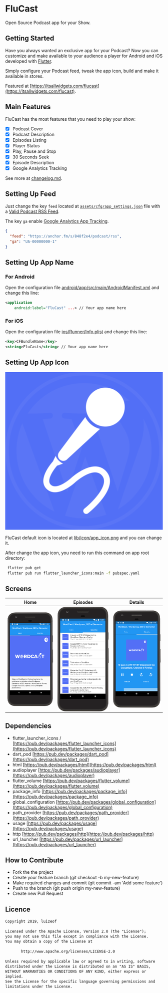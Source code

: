 # FluCast

Open Source Podcast app for your Show.

## Getting Started

Have you always wanted an exclusive app for your Podcast? Now you can customize and make available to your audience a player for Android and iOS developed with [Flutter](https://github.com/flutter/flutter).

Simply configure your Podcast feed, tweak the app icon, build and make it available in stores.

Featured at [https://itsallwidgets.com/flucast](https://itsallwidgets.com/flucast).

## Main Features

FluCast has the most features that you need to play your show:

- [x] Podcast Cover
- [x] Podcast Description
- [x] Episodes Listing
- [x] Player Status
- [x] Play, Pause and Stop
- [x] 30 Seconds Seek
- [x] Episode Description
- [x] Google Analytics Tracking

See more at [changelog.md](https://github.com/luizeof/flucast_app/blob/master/CHANGELOG.md).

## Setting Up Feed

Just change the key `feed` located at [`assets/cfg/app_settings.json`](https://github.com/luizeof/flucast_app/blob/master/assets/cfg/app_settings.json) file with a [Valid Podcast RSS Feed](https://developers.google.com/search/reference/podcast/rss-feed).

The key `ga` enable [Google Analytics App Tracking](https://support.google.com/analytics/answer/2587086).

```json
{
  "feed": "https://anchor.fm/s/848f2e4/podcast/rss",
  "ga": "UA-00000000-1"
}
```

## Setting Up App Name

### For Android

Open the configuration file [android/app/src/main/AndroidManifest.xml](https://github.com/luizeof/flucast_app/blob/master/android/app/src/main/AndroidManifest.xml) and change this line:

```xml
<application
    android:label="FluCast" ...> // Your app name here
```

### For iOS

Open the configuration file [ios/Runner/Info.plist](https://github.com/luizeof/flucast_app/blob/master/ios/Runner/Info.plist) and change this line:

```xml
<key>CFBundleName</key>
<string>FluCast</string> // Your app name here
```

## Setting Up App Icon

![Image of Yaktocat](lib/icon/app_icon.png)

FluCast default icon is located at [lib/icon/app_icon.png](https://github.com/luizeof/flucast_app/blob/master/lib/icon/app_icon.png) and you can change it.

After change the app icon, you need to run this command on app root directory:

```bash
 flutter pub get
 flutter pub run flutter_launcher_icons:main -f pubspec.yaml
```

## Screens
| Home                                   | Episodes                                   | Details                                   |
| -------------------------------------- | ------------------------------------------ | ----------------------------------------- |
| <img align="left" src="docs/home.png"> | <img align="left" src="docs/episodes.png"> | <img align="left" src="docs/details.png"> |

## Dependencies

- flutter_launcher_icons / [https://pub.dev/packages/flutter_launcher_icons](https://pub.dev/packages/flutter_launcher_icons)
- dart_pod  [https://pub.dev/packages/dart_pod](https://pub.dev/packages/dart_pod)
- html  [https://pub.dev/packages/html](https://pub.dev/packages/html)
- audioplayer  [https://pub.dev/packages/audioplayer](https://pub.dev/packages/audioplayer)
- flutter_volume  [https://pub.dev/packages/flutter_volume](https://pub.dev/packages/flutter_volume)
- package_info  [https://pub.dev/packages/package_info](https://pub.dev/packages/package_info)
- global_configuration  [https://pub.dev/packages/global_configuration](https://pub.dev/packages/global_configuration)
- path_provider  [https://pub.dev/packages/path_provider](https://pub.dev/packages/path_provider)
- usage  [https://pub.dev/packages/usage](https://pub.dev/packages/usage)
- http  [https://pub.dev/packages/http](https://pub.dev/packages/http)
- url_launcher  [https://pub.dev/packages/url_launcher](https://pub.dev/packages/url_launcher)

## How to Contribute

- Fork the the project
- Create your feature branch (git checkout -b my-new-feature)
- Make required changes and commit (git commit -am 'Add some feature')
- Push to the branch (git push origin my-new-feature)
- Create new Pull Request

## Licence

```
Copyright 2019, luizeof

Licensed under the Apache License, Version 2.0 (the "License");
you may not use this file except in compliance with the License.
You may obtain a copy of the License at

       http://www.apache.org/licenses/LICENSE-2.0

Unless required by applicable law or agreed to in writing, software
distributed under the License is distributed on an "AS IS" BASIS,
WITHOUT WARRANTIES OR CONDITIONS OF ANY KIND, either express or implied.
See the License for the specific language governing permissions and
limitations under the License.
```
